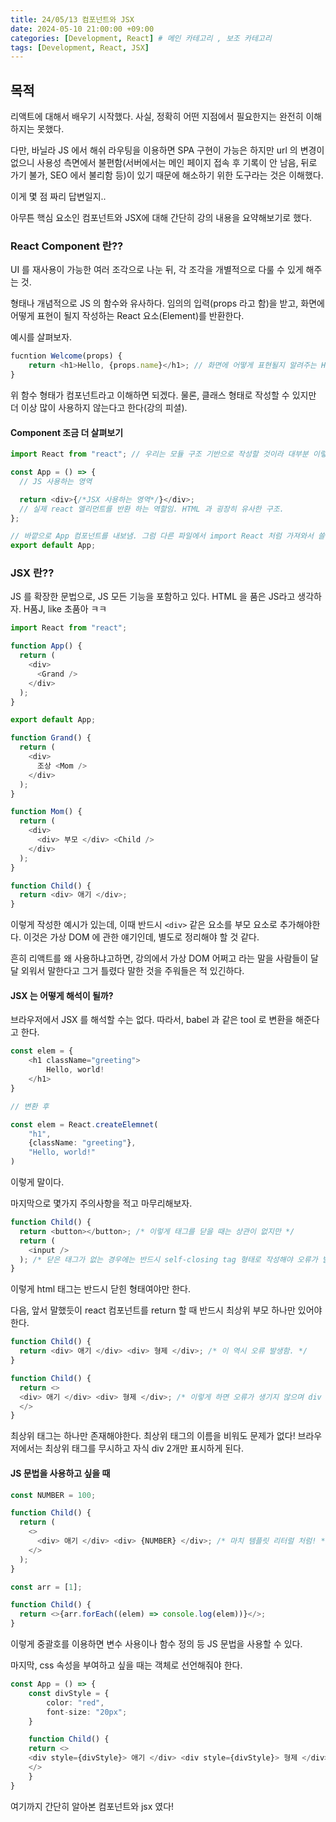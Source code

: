 ```yaml
---
title: 24/05/13 컴포넌트와 JSX
date: 2024-05-10 21:00:00 +09:00
categories: [Development, React] # 메인 카테고리 , 보조 카테고리
tags: [Development, React, JSX]
---
```


## 목적

리액트에 대해서 배우기 시작했다.
사실, 정확히 어떤 지점에서 필요한지는 완전히 이해하지는 못했다.

다만, 바닐라 JS 에서 해쉬 라우팅을 이용하면 SPA 구현이 가능은 하지만 url 의 변경이 없으니
사용성 측면에서 불편함(서버에서는 메인 페이지 접속 후 기록이 안 남음, 뒤로 가기 불가, SEO 에서 불리함 등)이 있기 때문에 해소하기 위한 도구라는 것은 이해했다.

이게 몇 점 짜리 답변일지..

아무튼 핵심 요소인 컴포넌트와 JSX에 대해 간단히 강의 내용을 요약해보기로 했다.

### React Component 란??

UI 를 재사용이 가능한 여러 조각으로 나눈 뒤, 각 조각을 개별적으로 다룰 수 있게 해주는 것.

형태나 개념적으로 JS 의 함수와 유사하다.
임의의 입력(props 라고 함)을 받고, 화면에 어떻게 표현이 될지 작성하는 React 요소(Element)를 반환한다.

예시를 살펴보자.

```typescript
fucntion Welcome(props) {
    return <h1>Hello, {props.name}</h1>; // 화면에 어떻게 표현될지 알려주는 HTML 요소와 유사한 React 엘리먼트 를 반환.
}
```

위 함수 형태가 컴포넌트라고 이해하면 되겠다.
물론, 클래스 형태로 작성할 수 있지만 더 이상 많이 사용하지 않는다고 한다(강의 피셜).

#### Component 조금 더 살펴보기

```typescript
import React from "react"; // 우리는 모듈 구조 기반으로 작성할 것이라 대부분 이렇게 분리해서 작성한 뒤 import 하는 방식.

const App = () => {
  // JS 사용하는 영역

  return <div>{/*JSX 사용하는 영역*/}</div>;
  // 실제 react 엘리먼트를 반환 하는 역할임. HTML 과 굉장히 유사한 구조.
};

// 바깥으로 App 컴포넌트를 내보냄. 그럼 다른 파일에서 import React 처럼 가져와서 쓸 수 있다.
export default App;
```

### JSX 란??

JS 를 확장한 문법으로, JS 모든 기능을 포함하고 있다.
HTML 을 품은 JS라고 생각하자. H품J, like 초품아 ㅋㅋ

```typescript
import React from "react";

function App() {
  return (
    <div>
      <Grand />
    </div>
  );
}

export default App;

function Grand() {
  return (
    <div>
      조상 <Mom />
    </div>
  );
}

function Mom() {
  return (
    <div>
      <div> 부모 </div> <Child />
    </div>
  );
}

function Child() {
  return <div> 애기 </div>;
}
```

이렇게 작성한 예시가 있는데, 이때 반드시 `<div>` 같은 요소를 부모 요소로 추가해야한다.
이것은 가상 DOM 에 관한 얘기인데, 별도로 정리해야 할 것 같다.

흔히 리액트를 왜 사용하냐고하면, 강의에서 가상 DOM 어쩌고 라는 말을 사람들이 달달 외워서 말한다고 그거 틀렸다 말한 것을 주워들은 적 있긴하다.

#### JSX 는 어떻게 해석이 될까?

브라우저에서 JSX 를 해석할 수는 없다.
따라서, babel 과 같은 tool 로 변환을 해준다고 한다.

```typescript
const elem = {
    <h1 className="greeting">
        Hello, world!
    </h1>
}

// 변환 후

const elem = React.createElemnet(
    "h1",
    {className: "greeting"},
    "Hello, world!"
)
```

이렇게 말이다.

마지막으로 몇가지 주의사항을 적고 마무리해보자.

```typescript
function Child() {
  return <button></button>; /* 이렇게 태그를 닫을 때는 상관이 없지만 */
  return (
    <input />
  ); /* 닫은 태그가 없는 경우에는 반드시 self-closing tag 형태로 작성해야 오류가 발생하지 않는다. */
}
```

이렇게 html 태그는 반드시 닫힌 형태여야만 한다.

다음, 앞서 말했듯이 react 컴포넌트를 return 할 때 반드시 최상위 부모 하나만 있어야한다.

```typescript
function Child() {
  return <div> 애기 </div> <div> 형제 </div>; /* 이 역시 오류 발생함. */
}

function Child() {
  return <>
  <div> 애기 </div> <div> 형제 </div>; /* 이렇게 하면 오류가 생기지 않으며 div 2개만 브라우저에서 인식함. */
  </>
}
```

최상위 태그는 하나만 존재해야한다.
최상위 태그의 이름을 비워도 문제가 없다! 브라우저에서는 최상위 태그를 무시하고 자식 div 2개만 표시하게 된다.

#### JS 문법을 사용하고 싶을 때

```typescript
const NUMBER = 100;

function Child() {
  return (
    <>
      <div> 애기 </div> <div> {NUMBER} </div>; /* 마치 템플릿 리터럴 처럼! */
    </>
  );
}

const arr = [1];

function Child() {
  return <>{arr.forEach((elem) => console.log(elem))}</>;
}
```

이렇게 중괄호를 이용하면 변수 사용이나 함수 정의 등 JS 문법을 사용할 수 있다.

마지막, css 속성을 부여하고 싶을 때는 객체로 선언해줘야 한다.

```typescript
const App = () => {
    const divStyle = {
        color: "red",
        font-size: "20px";
    }

    function Child() {
    return <>
    <div style={divStyle}> 애기 </div> <div style={divStyle}> 형제 </div>; /* 이렇게 하면 오류가 생기지 않으며 div 2개만 브라우저에서 인식함. */
    </>
    }
}
```

여기까지 간단히 알아본 컴포넌트와 jsx 였다!

